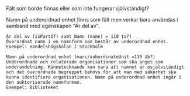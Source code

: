 


Fält som borde finnas eller som inte fungerar självständigt?

Namn på underordnad enhet finns som fält men verkar bara användas i samband med egenskapen "Är del av".

    Är del av (isPartOf) samt Namn (name) = 110 ‡a?)
    Överordnat namn i en namnform som består av underordnad enhet.
    Exempel: Handelshögskolan i Stockholm

    Namn på underordnad enhet (marc/subordinateUnit =110 ‡b?)
    Underordnade och relaterade organisationer som ska anges som underavdelning. Kännetecknande kan vara att namnet är osjälvständigt och det överordnade begreppet behövs för att man med säkerhet ska kunna identifiera organisationen. Namn på underordnad enhet ingår i den auktoriserade namnformen.
    Exempel: Biblioteket

